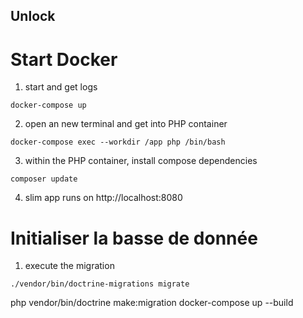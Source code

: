 ## Unlock 

# Start Docker

1. start and get logs

```
docker-compose up
```

2. open an new terminal and get into PHP container

```
docker-compose exec --workdir /app php /bin/bash
```

3. within the PHP container, install compose dependencies

```
composer update
```

4. slim app runs on http://localhost:8080

# Initialiser la basse de donnée

1. execute the migration
```
./vendor/bin/doctrine-migrations migrate
```








php vendor/bin/doctrine make:migration
docker-compose up --build 

